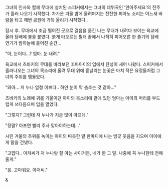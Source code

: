 그녀의 인사와 함께 무대에 설치된 스피커에서는 그녀의 데뷔곡인 '안아주세요'의 전주가 흘러 나오기 시작했다. 
차가운 겨울 밤에 울려퍼지는 잔잔한 피아노 소리는 어느새 바람을 타고 해변 공원에 가득 울리기 시작했다.. 

잠시 후. 무대에서 조금 떨어진 곳으로 걸음을 옮긴 나는 무대가 내려다 보이는 육교에 올라 담배에 불을 붙였다. 
붉게 타오르는 필터 끝에서 나직히 피어오른 한 줄기의 담배 연기가 밤하늘에 흩어진 순간... 

"아, 눈이다...? 엄마. 눈 내려." 

육교에서 츠바키의 무대를 바라보던 꼬마아이의 입에서 탄성이 새어 나왔다. 
스피커에서 흘러나오는 그녀의 목소리에 울려 무대 위에 흩날리는 눈꽃은 마치 작은 요정들처럼 그녀의 주위를 맴돌았다. 

"와아... 저 누나 엄청 이쁘다.. 하얀 눈이 막 춤추는 것 같아..." 

츠바키의 노래에 귀를 기울이던 아이의 목소리에 곁에 있던 엄마는 아이의 머리를 부드럽게 쓰다듬으며 입을 열었다. 

"그렇지? 그런데 저 누나가 지금 많이 아프데." 

"정말? 아프면 빨리 주사 맞아야하는데..." 

시린 겨울의 추위를 녹이는 아이의 따듯한 말 한마디에 나는 빙긋 웃음을 지으며 아이에게 말을 건넸다. 

"고맙다.. 아저씨가 저 누나랑 잘 아는 사이거든, 네가 한 그 말. 나중에 꼭 누나한테 전해줄게." 

"응. 고마워요. 아저씨." 

& 